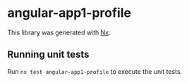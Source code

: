 # angular-app1-profile

This library was generated with [Nx](https://nx.dev).

## Running unit tests

Run `nx test angular-app1-profile` to execute the unit tests.
